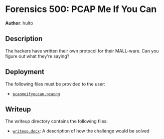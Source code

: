 # Forensics 500: PCAP Me If You Can
**Author**: hulto

## Description
The hackers have written their own protocol for their MALL-ware. Can you figure
out what they're saying?

## Deployment
The following files must be provided to the user:
- [`pcapmeifyoucan.pcapng`](./pcapmeifyoucan.pcapng)

## Writeup
The writeup directory contains the following files:
- [`writeup.docx`](./writeup/writeup.docx): A description of how the challenge
  would be solved
